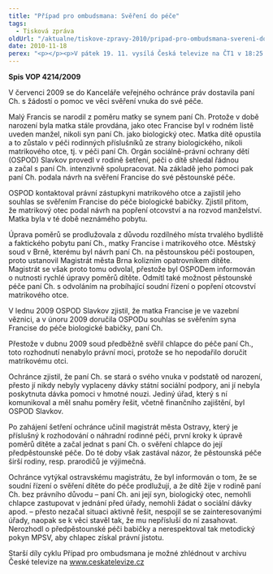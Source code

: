 ```yaml
---
title: "Případ pro ombudsmana: Svěření do péče"
tags:
  - Tisková zpráva
oldUrl: "/aktualne/tiskove-zpravy-2010/pripad-pro-ombudsmana-svereni-do-pece"
date: 2010-11-18
perex: "<p></p><p>V pátek 19. 11. vysílá Česká televize na ČT1 v 18:25 dvanáctý díl cyklu Případ pro ombudsmana (repríze v pondělí 22. 11. ve 12:25 na ČT2). Díl nazvaný Svěření do péče upozorňuje na nutnost prověřit možnosti svěření dítěte do péče širší rodiny předtím, než bude umístěna do ústavní péče. </p>"
---
```


<!-- imported from the old website -->

<p><strong>Spis VOP 4214/2009</strong></p><p>V červenci 2009 se do Kanceláře veřejného ochránce práv dostavila paní Ch. s žádostí o pomoc ve věci svěření vnuka do své péče.</p><p>Malý Francis se narodil z poměru matky se synem paní Ch. Protože v době narození byla matka stále provdána, jako otec Francise byl v rodném listě uveden manžel, nikoli syn paní Ch. jako biologický otec. Matka dítě opustila a to zůstalo v péči rodinných příslušníků ze strany biologického, nikoli matrikového otce, tj. v péči paní Ch. Orgán sociálně-právní ochrany dětí (OSPOD) Slavkov provedl v rodině šetření, péči o dítě shledal řádnou a začal s paní Ch. intenzivně spolupracovat. Na základě jeho pomoci pak paní Ch. podala návrh na svěření Francise do své pěstounské péče. </p><p>OSPOD kontaktoval právní zástupkyni matrikového otce a zajistil jeho souhlas se svěřením Francise do péče biologické babičky. Zjistil přitom, že matrikový otec podal návrh na popření otcovství a na rozvod manželství. Matka byla v té době neznámého pobytu.</p><p>Úprava poměrů se prodlužovala z důvodu rozdílného místa trvalého bydliště a faktického pobytu paní Ch., matky Francise i matrikového otce. Městský soud v Brně, kterému byl návrh paní Ch. na pěstounskou péči postoupen, proto ustanovil Magistrát města Brna kolizním opatrovníkem dítěte. Magistrát se však proto tomu odvolal, přestože byl OSPODem informován o nutnosti rychlé úpravy poměrů dítěte. Odmítl také možnost pěstounské péče paní Ch. s odvoláním na probíhající soudní řízení o popření otcovství matrikového otce.</p><p>V lednu 2009 OSPOD Slavkov zjistil, že matka Francise je ve vazební věznici, a v únoru 2009 doručila OSPODu souhlas se svěřením syna Francise do péče biologické babičky, paní Ch.</p><p>Přestože v dubnu 2009 soud předběžně svěřil chlapce do péče paní Ch., toto rozhodnutí nenabylo právní moci, protože se ho nepodařilo doručit matrikovému otci. </p><p>Ochránce zjistil, že paní Ch. se stará o svého vnuka v podstatě od narození, přesto jí nikdy nebyly vyplaceny dávky státní sociální podpory, ani jí nebyla poskytnuta dávka pomoci v hmotné nouzi. Jediný úřad, který s ní komunikoval a měl snahu poměry řešit, včetně finančního zajištění, byl OSPOD Slavkov.</p><p>Po zahájení šetření ochránce učinil magistrát města Ostravy, který je příslušný k rozhodování o náhradní rodinné péči, první kroky k úpravě poměrů dítěte a začal jednat s paní Ch. o svěření chlapce do její předpěstounské péče. Do té doby však zastával názor, že pěstounská péče širší rodiny, resp. prarodičů je výjimečná.</p><p>Ochránce vytýkal ostravskému magistrátu, že byl informován o tom, že se soudní řízení o svěření dítěte do péče prodlužují, a že dítě žije v rodině paní Ch. bez právního důvodu – paní Ch. ani její syn, biologický otec, nemohli chlapce zastupovat v jednání před úřady, nemohli žádat o sociální dávky apod. – přesto nezačal situaci aktivně řešit, nespojil se se zainteresovanými úřady, naopak se k věci stavěl tak, že mu nepřísluší do ní zasahovat. Nerozhodl o předpěstounské péči babičky a nerespektoval tak metodický pokyn MPSV, aby chlapec získal právní jistotu. </p><p></p><p>Starší díly cyklu Případ pro ombudsmana je možné zhlédnout v archivu České televize na <a title="Otevření do nového okna" href="http://www.ceskatelevize.cz/" target="_blank">www.ceskatelevize.cz</a> <img alt="" src="https://www.ochrance.cz/typo3/ext/od_linkdesc/icons/external.gif" class="od_linkdesc_icon_external" /> </p><p></p><p></p>
